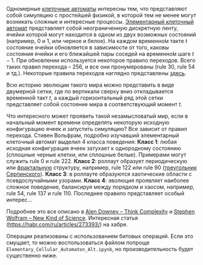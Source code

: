 Одномерные [клеточные автоматы](https://ru.wikipedia.org/wiki/%D0%9A%D0%BB%D0%B5%D1%82%D0%BE%D1%87%D0%BD%D1%8B%D0%B9_%D0%B0%D0%B2%D1%82%D0%BE%D0%BC%D0%B0%D1%82) интересны тем, что представляют собой симуляцию с простейшей физикой, в которой тем не менее могут возникать сложные и интересные процессы. [Элементарный клеточный автомат](https://ru.wikipedia.org/wiki/%D0%AD%D0%BB%D0%B5%D0%BC%D0%B5%D0%BD%D1%82%D0%B0%D1%80%D0%BD%D1%8B%D0%B9_%D0%BA%D0%BB%D0%B5%D1%82%D0%BE%D1%87%D0%BD%D1%8B%D0%B9_%D0%B0%D0%B2%D1%82%D0%BE%D0%BC%D0%B0%D1%82) представляет собой неограниченную дискретную ленту, ячейки которой могут находится в одном из двух возможных состояний (например, 0 и 1, или черное и белое). На каждом временно́м такте $t$ состояние ячейки обновляется в зависимости от того, каковы состояния ячейки и его ближайшей пары соседей на временно́м шаге $t-1$. При обновлении используется некоторое правило переходов. Всего таких правил перехода – 256, и все они пронумерованы (rule 30, rule 54 и тд.). Некоторые правила переходов наглядно представлены [здесь](https://mathworld.wolfram.com/ElementaryCellularAutomaton.html).

Всю историю эволюции такого мира можно представить в виде двумерной сетки, где по вертикали сверху вниз откладывается временно́й такт $t$, а каждый горизонтальный ряд этой сетки представляет собой состояние мира в соответствующий момент $t$.

Что интересного может проявить такой незамысловатый мир, если в начальный момент времени определять некоторую исходную конфигурацию ячеек и запустить симуляцию? Все зависит от правил перехода. Стивен Вольфрам, подробно изучавший элементарный клеточный автомат выделил 4 класса поведения:
**Класс 1**: любая исходная конфигурация ячеек затухает к однородному состоянию (сплошные черные клетки, или сплошные белые). Примерами могут служить rule 0 и rule 222. 
**Класс 2**: роллаут образует периодическую или [фрактальную](https://ru.wikipedia.org/wiki/%D0%A4%D1%80%D0%B0%D0%BA%D1%82%D0%B0%D0%BB) структуру, например, rule 122 или rule 90 ([треугольник Серпинского](https://ru.wikipedia.org/?title=%D0%A2%D1%80%D0%B5%D1%83%D0%B3%D0%BE%D0%BB%D1%8C%D0%BD%D0%B8%D0%BA_%D0%A1%D0%B5%D1%80%D0%BF%D0%B8%D0%BD%D1%81%D0%BA%D0%BE%D0%B3%D0%BE)).
**Класс 3**: в роллауте образуются хаотические области с псевдослучайными узорами.
**Класс 4**: эволюция проявляет наиболее сложное поведение, балансируя между порядком и хаосом, например, rule 54, rule 137 и rule 110. Последнее правило представляет особый интерес...

Подробнее это все описано в [Alen Downey – Think Complexity](https://github.com/AllenDowney/ThinkComplexity2?tab=readme-ov-file) и [Stephen Wolfram – New Kind of Science](https://www.wolframscience.com/nks/). Интересная статья (https://habr.com/ru/articles/273393/) на хабре.

Операции реализованы с использованием битовых операций. Если это смущает, то можно воспользоваться файлом попроще `Elementary_Cellular_Automaton_Alt.ipynb`, но производительность будет существенно ниже.

